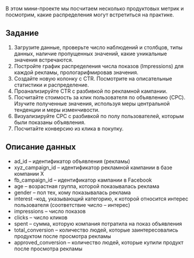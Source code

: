 В этом мини-проекте мы посчитаем несколько продуктовых метрик и посмотрим, какие распределения могут встретиться на практике.

## Задание
1. Загрузите данные, проверьте число наблюдений и столбцов, типы данных, наличие пропущенных значений, какие уникальные значения встречаются.
2. Постройте график распределения числа показов (Impressions) для каждой рекламы, прологарифмировав значения.
3. Создайте новую колонку c CTR. Посмотрите на описательные статистики и распределение.
4. Проанализируйте CTR с разбивкой по рекламной кампании.
5. Посчитайте стоимость за клик пользователя по объявлению (CPC). Изучите полученные значения, используя меры центральной тенденции и меры изменчивости. 
6. Визуализируйте CPC с разбивкой по полу пользователей, которым были показаны объявления. 
7. Посчитайте конверсию из клика в покупку.

## Описание данных
* ad_id – идентификатор объявления (рекламы)
* xyz_campaign_id – идентификатор рекламной кампании в базе компании X
* fb_campaign_id – идентификатор кампании в Facebook
* age – возрастная группа, которой показывалась реклама
* gender – пол тех, кому показывалась реклама
* interest –код, указывающий категорию, к которой относится интерес пользователя (соответствие число – интерес)
* impressions – число показов
* clicks – число кликов
* spent – сумма, которую компания потратила на показ объявления 
* total_conversion – количество людей, которые заинтересовались продуктом после просмотра рекламы
* approved_conversion – количество людей, которые купили продукт после просмотра рекламы